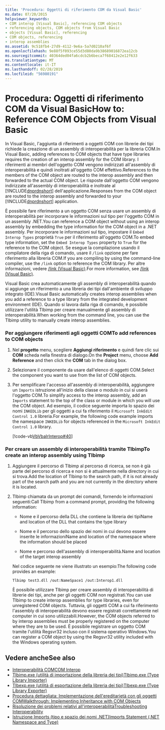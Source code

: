 ```yaml
---
title: 'Procedura: Oggetti di riferimento COM da Visual Basic'
ms.date: 07/20/2015
helpviewer_keywords:
- COM interop [Visual Basic], referencing COM objects
- referencing objects, COM objects from Visual Basic
- objects [Visual Basic], referencing
- COM objects, referencing
- interop assemblies
ms.assetid: 9c518fb4-27d9-4112-9e6a-5a7d0210af6f
ms.openlocfilehash: 9e88f5f093ce55d3d80da9b38689016872ea12cb
ms.sourcegitcommit: 40364ded04fa6cdcb2b6beca7f68412e2e12f633
ms.translationtype: MT
ms.contentlocale: it-IT
ms.lasthandoff: 02/28/2019
ms.locfileid: "56980191"
---
```

# <a name="how-to-reference-com-objects-from-visual-basic"></a><span data-ttu-id="b5598-102">Procedura: Oggetti di riferimento COM da Visual Basic</span><span class="sxs-lookup"><span data-stu-id="b5598-102">How to: Reference COM Objects from Visual Basic</span></span>
<span data-ttu-id="b5598-103">In Visual Basic, l'aggiunta di riferimenti a oggetti COM con librerie dei tipi richiede la creazione di un assembly di interoperabilità per la libreria COM.</span><span class="sxs-lookup"><span data-stu-id="b5598-103">In Visual Basic, adding references to COM objects that have type libraries requires the creation of an interop assembly for the COM library.</span></span> <span data-ttu-id="b5598-104">I riferimenti ai membri dell'oggetto COM vengono indirizzati all'assembly di interoperabilità e quindi inoltrati all'oggetto COM effettivo.</span><span class="sxs-lookup"><span data-stu-id="b5598-104">References to the members of the COM object are routed to the interop assembly and then forwarded to the actual COM object.</span></span> <span data-ttu-id="b5598-105">Le risposte dall'oggetto COM vengono indirizzate all'assembly di interoperabilità e inoltrate al [!INCLUDE[dnprdnshort](~/includes/dnprdnshort-md.md)] dell'applicazione.</span><span class="sxs-lookup"><span data-stu-id="b5598-105">Responses from the COM object are routed to the interop assembly and forwarded to your [!INCLUDE[dnprdnshort](~/includes/dnprdnshort-md.md)] application.</span></span>  
  
 <span data-ttu-id="b5598-106">È possibile fare riferimento a un oggetto COM senza usare un assembly di interoperabilità per incorporare le informazioni sul tipo per l'oggetto COM in un assembly .NET.</span><span class="sxs-lookup"><span data-stu-id="b5598-106">You can reference a COM object without using an interop assembly by embedding the type information for the COM object in a .NET assembly.</span></span> <span data-ttu-id="b5598-107">Per incorporare le informazioni sul tipo, impostare il `Embed Interop Types` proprietà `True` per il riferimento all'oggetto COM.</span><span class="sxs-lookup"><span data-stu-id="b5598-107">To embed type information, set the `Embed Interop Types` property to `True` for the reference to the COM object.</span></span> <span data-ttu-id="b5598-108">Se esegue la compilazione usando il compilatore della riga di comando, usare il `/link` opzione per fare riferimento alla libreria COM.</span><span class="sxs-lookup"><span data-stu-id="b5598-108">If you are compiling by using the command-line compiler, use the `/link` option to reference the COM library.</span></span> <span data-ttu-id="b5598-109">Per altre informazioni, vedere [/link (Visual Basic)](../../../visual-basic/reference/command-line-compiler/link.md).</span><span class="sxs-lookup"><span data-stu-id="b5598-109">For more information, see [/link (Visual Basic)](../../../visual-basic/reference/command-line-compiler/link.md).</span></span>  
  
 <span data-ttu-id="b5598-110">Visual Basic crea automaticamente gli assembly di interoperabilità quando si aggiunge un riferimento a una libreria dei tipi dall'ambiente di sviluppo integrato (IDE).</span><span class="sxs-lookup"><span data-stu-id="b5598-110">Visual Basic automatically creates interop assemblies when you add a reference to a type library from the integrated development environment (IDE).</span></span> <span data-ttu-id="b5598-111">Quando si lavora dalla riga di comando, è possibile utilizzare l'utilità Tlbimp per creare manualmente gli assembly di interoperabilità.</span><span class="sxs-lookup"><span data-stu-id="b5598-111">When working from the command line, you can use the Tlbimp utility to manually create interop assemblies.</span></span>  
  
### <a name="to-add-references-to-com-objects"></a><span data-ttu-id="b5598-112">Per aggiungere riferimenti agli oggetti COM</span><span class="sxs-lookup"><span data-stu-id="b5598-112">To add references to COM objects</span></span>  
  
1.  <span data-ttu-id="b5598-113">Nel **progetto** menu, scegliere **Aggiungi riferimento** e quindi fare clic sui **COM** scheda nella finestra di dialogo.</span><span class="sxs-lookup"><span data-stu-id="b5598-113">On the **Project** menu, choose **Add Reference** and then click the **COM** tab in the dialog box.</span></span>  
  
2.  <span data-ttu-id="b5598-114">Selezionare il componente da usare dall'elenco di oggetti COM.</span><span class="sxs-lookup"><span data-stu-id="b5598-114">Select the component you want to use from the list of COM objects.</span></span>  
  
3.  <span data-ttu-id="b5598-115">Per semplificare l'accesso all'assembly di interoperabilità, aggiungere un `Imports` istruzione all'inizio della classe o modulo in cui si userà l'oggetto COM.</span><span class="sxs-lookup"><span data-stu-id="b5598-115">To simplify access to the interop assembly, add an `Imports` statement to the top of the class or module in which you will use the COM object.</span></span> <span data-ttu-id="b5598-116">Ad esempio, il codice seguente importa lo spazio dei nomi `INKEDLib` per gli oggetti a cui fa riferimento il `Microsoft InkEdit Control 1.0` libreria.</span><span class="sxs-lookup"><span data-stu-id="b5598-116">For example, the following code example imports the namespace `INKEDLib` for objects referenced in the `Microsoft InkEdit Control 1.0` library.</span></span>  
  
     [!code-vb[VbVbalrInterop#40](~/samples/snippets/visualbasic/VS_Snippets_VBCSharp/VbVbalrInterop/VB/Class1.vb#40)]  
  
### <a name="to-create-an-interop-assembly-using-tlbimp"></a><span data-ttu-id="b5598-117">Per creare un assembly di interoperabilità tramite Tlbimp</span><span class="sxs-lookup"><span data-stu-id="b5598-117">To create an interop assembly using Tlbimp</span></span>  
  
1.  <span data-ttu-id="b5598-118">Aggiungere il percorso di Tlbimp al percorso di ricerca, se non è già parte del percorso di ricerca e non si è attualmente nella directory in cui si trova.</span><span class="sxs-lookup"><span data-stu-id="b5598-118">Add the location of Tlbimp to the search path, if it is not already part of the search path and you are not currently in the directory where it is located.</span></span>  
  
2.  <span data-ttu-id="b5598-119">Tlbimp chiamata da un prompt dei comandi, fornendo le informazioni seguenti:</span><span class="sxs-lookup"><span data-stu-id="b5598-119">Call Tlbimp from a command prompt, providing the following information:</span></span>  
  
    -   <span data-ttu-id="b5598-120">Nome e il percorso della DLL che contiene la libreria dei tipi</span><span class="sxs-lookup"><span data-stu-id="b5598-120">Name and location of the DLL that contains the type library</span></span>  
  
    -   <span data-ttu-id="b5598-121">Nome e il percorso dello spazio dei nomi in cui devono essere inserite le informazioni</span><span class="sxs-lookup"><span data-stu-id="b5598-121">Name and location of the namespace where the information should be placed</span></span>  
  
    -   <span data-ttu-id="b5598-122">Nome e percorso dell'assembly di interoperabilità.</span><span class="sxs-lookup"><span data-stu-id="b5598-122">Name and location of the target interop assembly</span></span>  
  
     <span data-ttu-id="b5598-123">Nel codice seguente ne viene illustrato un esempio:</span><span class="sxs-lookup"><span data-stu-id="b5598-123">The following code provides an example:</span></span>  
  
    ```  
    Tlbimp test3.dll /out:NameSpace1 /out:Interop1.dll  
    ```  
  
     <span data-ttu-id="b5598-124">È possibile utilizzare Tlbimp per creare assembly di interoperabilità di librerie dei tipi, anche per gli oggetti COM non registrati.</span><span class="sxs-lookup"><span data-stu-id="b5598-124">You can use Tlbimp to create interop assemblies for type libraries, even for unregistered COM objects.</span></span> <span data-ttu-id="b5598-125">Tuttavia, gli oggetti COM a cui fa riferimento l'assembly di interoperabilità devono essere registrati correttamente nel computer in cui sono utilizzabili.</span><span class="sxs-lookup"><span data-stu-id="b5598-125">However, the COM objects referred to by interop assemblies must be properly registered on the computer where they are to be used.</span></span> <span data-ttu-id="b5598-126">È possibile registrare un oggetto COM tramite l'utilità Regsvr32 incluso con il sistema operativo Windows.</span><span class="sxs-lookup"><span data-stu-id="b5598-126">You can register a COM object by using the Regsvr32 utility included with the Windows operating system.</span></span>  
  
## <a name="see-also"></a><span data-ttu-id="b5598-127">Vedere anche</span><span class="sxs-lookup"><span data-stu-id="b5598-127">See also</span></span>

- [<span data-ttu-id="b5598-128">Interoperabilità COM</span><span class="sxs-lookup"><span data-stu-id="b5598-128">COM Interop</span></span>](../../../visual-basic/programming-guide/com-interop/index.md)
- [<span data-ttu-id="b5598-129">Tlbimp.exe (utilità di importazione della libreria dei tipi)</span><span class="sxs-lookup"><span data-stu-id="b5598-129">Tlbimp.exe (Type Library Importer)</span></span>](../../../framework/tools/tlbimp-exe-type-library-importer.md)
- [<span data-ttu-id="b5598-130">Tlbexp.exe (utilità di esportazione della libreria dei tipi)</span><span class="sxs-lookup"><span data-stu-id="b5598-130">Tlbexp.exe (Type Library Exporter)</span></span>](../../../framework/tools/tlbexp-exe-type-library-exporter.md)
- [<span data-ttu-id="b5598-131">Procedura dettagliata: Implementazione dell'ereditarietà con gli oggetti COM</span><span class="sxs-lookup"><span data-stu-id="b5598-131">Walkthrough: Implementing Inheritance with COM Objects</span></span>](../../../visual-basic/programming-guide/com-interop/walkthrough-implementing-inheritance-with-com-objects.md)
- [<span data-ttu-id="b5598-132">Risoluzione dei problemi relativi all'interoperabilità</span><span class="sxs-lookup"><span data-stu-id="b5598-132">Troubleshooting Interoperability</span></span>](../../../visual-basic/programming-guide/com-interop/troubleshooting-interoperability.md)
- [<span data-ttu-id="b5598-133">Istruzione Imports (tipo e spazio dei nomi .NET)</span><span class="sxs-lookup"><span data-stu-id="b5598-133">Imports Statement (.NET Namespace and Type)</span></span>](../../../visual-basic/language-reference/statements/imports-statement-net-namespace-and-type.md)

